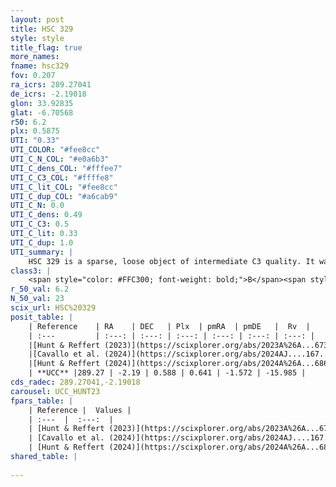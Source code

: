 ```yaml
---
layout: post
title: HSC 329
style: style
title_flag: true
more_names: 
fname: hsc329
fov: 0.207
ra_icrs: 289.27041
de_icrs: -2.19018
glon: 33.92835
glat: -6.70568
r50: 6.2
plx: 0.5875
UTI: "0.33"
UTI_COLOR: "#fee8cc"
UTI_C_N_COL: "#e0a6b3"
UTI_C_dens_COL: "#fffee7"
UTI_C_C3_COL: "#ffffe8"
UTI_C_lit_COL: "#fee8cc"
UTI_C_dup_COL: "#a6cab9"
UTI_C_N: 0.0
UTI_C_dens: 0.49
UTI_C_C3: 0.5
UTI_C_lit: 0.33
UTI_C_dup: 1.0
UTI_summary: |
    HSC 329 is a sparse, loose object of intermediate C3 quality. It was recently reported in the literature.<br><br><span style="color: #99180f; font-weight: bold;">Warning: </span>contains less than 25 stars with <i>P>0.5</i> estimated.
class3: |
    <span style="color: #FFC300; font-weight: bold;">B</span><span style="color: #FFC300; font-weight: bold;">B</span>
r_50_val: 6.2
N_50_val: 23
scix_url: HSC%20329
posit_table: |
    | Reference    | RA    | DEC   | Plx  | pmRA  | pmDE   |  Rv  |
    | :---         | :---: | :---: | :---: | :---: | :---: | :---: |
    |[Hunt & Reffert (2023)](https://scixplorer.org/abs/2023A%26A...673A.114H) | 289.279 | -2.223 | 0.578 | 0.669 | -1.554 | -15.987 |
    |[Cavallo et al. (2024)](https://scixplorer.org/abs/2024AJ....167...12C) | 289.305 | -2.144 | 0.578 | -- | -- | -- |
    |[Hunt & Reffert (2024)](https://scixplorer.org/abs/2024A%26A...686A..42H) | 289.279 | -2.223 | 0.578 | 0.669 | -1.554 | -15.987 |
    | **UCC** |289.27 | -2.19 | 0.588 | 0.641 | -1.572 | -15.985 | 
cds_radec: 289.27041,-2.19018
carousel: UCC_HUNT23
fpars_table: |
    | Reference |  Values |
    | :---  |  :---:  |
    | [Hunt & Reffert (2023)](https://scixplorer.org/abs/2023A%26A...673A.114H) | `AV50=1.475, diffAV50=2.02, MOD50=11.022, logAge50=8.421` |
    | [Cavallo et al. (2024)](https://scixplorer.org/abs/2024AJ....167...12C) | `AV50=2.11, dMod50=10.93, logAge50=8.04, [Fe/H]50=-0.15` |
    | [Hunt & Reffert (2024)](https://scixplorer.org/abs/2024A%26A...686A..42H) | `MassJ=109.226` |
shared_table: |
    
---
```

